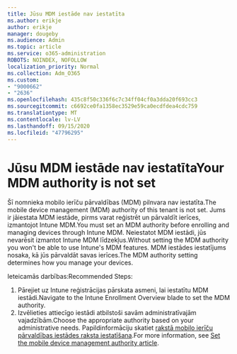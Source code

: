 ```yaml
---
title: Jūsu MDM iestāde nav iestatīta
ms.author: erikje
author: erikje
manager: dougeby
ms.audience: Admin
ms.topic: article
ms.service: o365-administration
ROBOTS: NOINDEX, NOFOLLOW
localization_priority: Normal
ms.collection: Adm_O365
ms.custom:
- "9000662"
- "2636"
ms.openlocfilehash: 435c8f50c336f6c7c34ff04cf0a3dda20f693cc3
ms.sourcegitcommit: c6692ce0fa1358ec3529e59ca0ecdfdea4cdc759
ms.translationtype: MT
ms.contentlocale: lv-LV
ms.lasthandoff: 09/15/2020
ms.locfileid: "47796295"
---
```

# <a name="your-mdm-authority-is-not-set"></a><span data-ttu-id="d3785-102">Jūsu MDM iestāde nav iestatīta</span><span class="sxs-lookup"><span data-stu-id="d3785-102">Your MDM authority is not set</span></span>

<span data-ttu-id="d3785-103">Šī nomnieka mobilo ierīču pārvaldības (MDM) pilnvara nav iestatīta.</span><span class="sxs-lookup"><span data-stu-id="d3785-103">The mobile device management (MDM) authority of this tenant is not set.</span></span> <span data-ttu-id="d3785-104">Jums ir jāiestata MDM iestāde, pirms varat reģistrēt un pārvaldīt ierīces, izmantojot Intune MDM.</span><span class="sxs-lookup"><span data-stu-id="d3785-104">You must set an MDM authority before enrolling and managing devices through Intune MDM.</span></span> <span data-ttu-id="d3785-105">Neiestatot MDM iestādi, jūs nevarēsit izmantot Intune MDM līdzekļus.</span><span class="sxs-lookup"><span data-stu-id="d3785-105">Without setting the MDM authority you won't be able to use Intune's MDM features.</span></span> <span data-ttu-id="d3785-106">MDM iestādes iestatījums nosaka, kā jūs pārvaldāt savas ierīces.</span><span class="sxs-lookup"><span data-stu-id="d3785-106">The MDM authority setting determines how you manage your devices.</span></span>

<span data-ttu-id="d3785-107">Ieteicamās darbības:</span><span class="sxs-lookup"><span data-stu-id="d3785-107">Recommended Steps:</span></span>
1. <span data-ttu-id="d3785-108">Pārejiet uz Intune reģistrācijas pārskata asmeni, lai iestatītu MDM iestādi.</span><span class="sxs-lookup"><span data-stu-id="d3785-108">Navigate to the Intune Enrollment Overview blade to set the MDM authority.</span></span>
2. <span data-ttu-id="d3785-109">Izvēlieties attiecīgo iestādi atbilstoši savām administratīvajām vajadzībām.</span><span class="sxs-lookup"><span data-stu-id="d3785-109">Choose the appropriate authority based on your administrative needs.</span></span> <span data-ttu-id="d3785-110">Papildinformāciju skatiet [rakstā mobilo ierīču pārvaldības iestādes raksta iestatīšana](https://docs.microsoft.com/intune/mdm-authority-set).</span><span class="sxs-lookup"><span data-stu-id="d3785-110">For more information, see [Set the mobile device management authority article](https://docs.microsoft.com/intune/mdm-authority-set).</span></span>